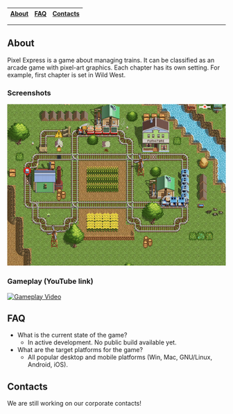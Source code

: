 
| [About](#about) | [FAQ](#faq) | [Contacts](#contacts) |
| --------------- | ----------- | --------------------- |

---

## About

Pixel Express is a game about managing trains. It can be classified as an arcade game with pixel-art graphics. Each chapter has its own setting. For example, first chapter is set in Wild West.

### Screenshots
![Screenshot 1](img/screenshot1.png)

### Gameplay (YouTube link)
[![Gameplay Video](https://img.youtube.com/vi/7mKPXDb05d8/0.jpg)](https://www.youtube.com/watch?v=7mKPXDb05d8)

## FAQ

- What is the current state of the game?
  - In active development. No public build available yet.
- What are the target platforms for the game?
  - All popular desktop and mobile platforms (Win, Mac, GNU/Linux, Android, iOS).

## Contacts

We are still working on our corporate contacts!
